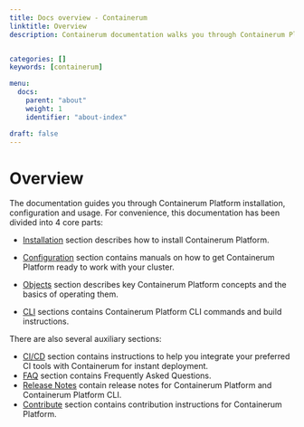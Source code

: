 ```yaml
---
title: Docs overview - Containerum
linktitle: Overview
description: Containerum documentation walks you through Containerum Platform installation, configuration and usage.


categories: []
keywords: [containerum]

menu:
  docs:
    parent: "about"
    weight: 1
    identifier: "about-index"

draft: false
---
```


# Overview

The documentation guides you through Containerum Platform installation, configuration and usage. For convenience, this documentation has been divided into 4 core parts:  

- [Installation](/installation) section describes how to install Containerum Platform.  

- [Configuration](/configuration) section contains manuals on how to get Containerum Platform ready to work with your cluster.  

- [Objects](/objects) section describes key Containerum Platform concepts and the basics of operating them.  

- [CLI](/cli) sections contains Containerum Platform CLI commands and build instructions.  

There are also several auxiliary sections:

- [CI/CD](/ci-cd) section contains instructions to help you integrate your preferred CI tools with Containerum for instant deployment.  
- [FAQ](/faq) section contains Frequently Asked Questions.  
- [Release Notes](/release-notes) contain release notes for Containerum Platform and Containerum Platform CLI.
- [Contribute](/contribute) section contains contribution instructions for Containerum Platform.

